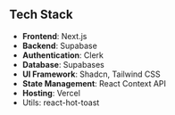 ## Tech Stack

- **Frontend**: Next.js
- **Backend**: Supabase
- **Authentication**: Clerk
- **Database**: Supabases
- **UI Framework**: Shadcn, Tailwind CSS
- **State Management**: React Context API
- **Hosting**: Vercel
- Utils: react-hot-toast
